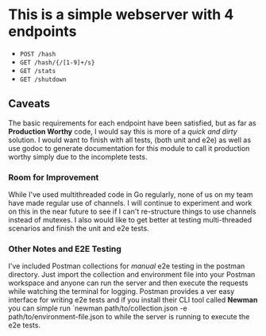 # This is a simple webserver with 4 endpoints

* `POST /hash`
* `GET /hash/{/[1-9]+/s}`
* `GET /stats`
* `GET /shutdown`

## Caveats

The basic requirements for each endpoint have been satisfied, but as far as **Production Worthy** code, I would say this is more of a *quick and dirty* solution. I would want to finish with all tests, (both unit and e2e) as well as use godoc to generate documentation for this module to call it production worthy simply due to the incomplete tests.

### Room for Improvement

While I've used multithreaded code in Go regularly, none of us on my team have made regular use of channels. I will continue to experiment and work on this in the near future to see if I can't re-structure things to use channels instead of mutexes. I also would like to get better at testing multi-threaded scenarios and finish the unit and e2e tests.

### Other Notes and E2E Testing

I've included Postman collections for *manual* e2e testing in the postman directory. Just import the collection and environment file into your Postman workspace and anyone can run the server and then execute the requests while watching the terminal for logging. Postman provides a ver easy interface for writing e2e tests and if you install their CLI tool called **Newman** you can simple run `newman path/to/collection.json -e path/to/environment-file.json to while the server is running to execute the e2e tests.
